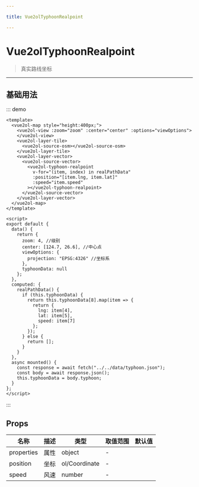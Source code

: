 ```yaml
---

title: Vue2olTyphoonRealpoint

---
```


# Vue2olTyphoonRealpoint

> 真实路线坐标

---

## 基础用法

::: demo

```vue
<template>
  <vue2ol-map style="height:400px;">
    <vue2ol-view :zoom="zoom" :center="center" :options="viewOptions">
    </vue2ol-view>
    <vue2ol-layer-tile>
      <vue2ol-source-osm></vue2ol-source-osm>
    </vue2ol-layer-tile>
    <vue2ol-layer-vector>
      <vue2ol-source-vector>
        <vue2ol-typhoon-realpoint
          v-for="(item, index) in realPathData"
          :position="[item.lng, item.lat]"
          :speed="item.speed"
        ></vue2ol-typhoon-realpoint>
      </vue2ol-source-vector>
    </vue2ol-layer-vector>
  </vue2ol-map>
</template>

<script>
export default {
  data() {
    return {
      zoom: 4, //级别
      center: [124.7, 26.6], //中心点
      viewOptions: {
        projection: "EPSG:4326" //坐标系
      },
      typhoonData: null
    };
  },
  computed: {
    realPathData() {
      if (this.typhoonData) {
        return this.typhoonData[8].map(item => {
          return {
            lng: item[4],
            lat: item[5],
            speed: item[7]
          };
        });
      } else {
        return [];
      }
    }
  },
  async mounted() {
    const response = await fetch("../../data/typhoon.json");
    const body = await response.json();
    this.typhoonData = body.typhoon;
  }
};
</script>
```

:::

## Props

| 名称       | 描述 | 类型          | 取值范围 | 默认值 |
| ---------- | ---- | ------------- | -------- | ------ |
| properties | 属性 | object        | -        |        |
| position   | 坐标 | ol/Coordinate | -        |        |
| speed      | 风速 | number        | -        |        |

